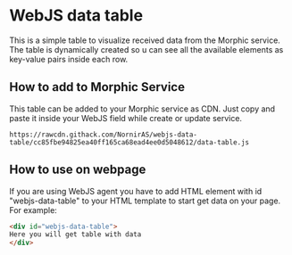 # WebJS data table
This is a simple table to visualize received data from the Morphic service. The table is dynamically created so u can see all the available elements as key-value pairs inside each row.

## How to add to Morphic Service
This table can be added to your Morphic service as CDN. Just copy and paste it inside your WebJS field while create or update service.
```
https://rawcdn.githack.com/NornirAS/webjs-data-table/cc85fbe94825ea40ff165ca68ead4ee0d5048612/data-table.js
```

## How to use on webpage
If you are using WebJS agent you have to add HTML element with id "webjs-data-table" to your HTML template to start get data on your page. For example:
```html
<div id="webjs-data-table">
Here you will get table with data
</div>
```